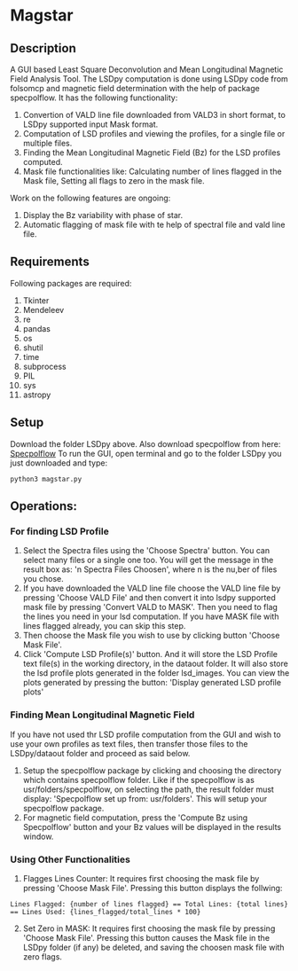 # Magstar

## Description

A GUI based Least Square Deconvolution and Mean Longitudinal Magnetic Field Analysis Tool. The LSDpy computation is done using LSDpy code from folsomcp and magnetic field determination with the help of package specpolflow.
It has the following functionality:

1. Convertion of VALD line file downloaded from VALD3 in short format, to LSDpy supported input Mask format.
2. Computation of LSD profiles and viewing the profiles, for a single file or multiple files.
3. Finding the Mean Longitudinal Magnetic Field (Bz) for the LSD profiles computed.
4. Mask file functionalities like: Calculating number of lines flagged in the Mask file, Setting all flags to zero in the mask file.

Work on the following features are ongoing:

1. Display the Bz variability with phase of star.
2. Automatic flagging of mask file with te help of spectral file and vald line file.

## Requirements

Following packages are required:

1. Tkinter
2. Mendeleev
3. re
4. pandas
5. os
6. shutil
7. time
8. subprocess
9. PIL
10. sys
11. astropy

## Setup

Download the folder LSDpy above. Also download specpolflow from here: [Specpolflow]([url](https://github.com/folsomcp/specpolFlow))
To run the GUI, open terminal and go to the folder LSDpy you just downloaded and type: 

`python3 magstar.py`


## Operations:

### For finding LSD Profile

1. Select the Spectra files using the 'Choose Spectra' button. You can select many files or a single one too. You will get the message in the result box as: 'n Spectra Files Choosen', where n is the nu,ber of files you chose.
2. If you have downloaded the VALD line file choose the VALD line file by pressing 'Choose VALD File' and then convert it into lsdpy supported mask file by pressing 'Convert VALD to MASK'. Then you need to flag the lines you need in your lsd computation. If you have MASK file with lines flagged already, you can skip this step.
3. Then choose the Mask file you wish to use by clicking button 'Choose Mask File'.
4. Click 'Compute LSD Profile(s)' button. And it will store the LSD Profile text file(s) in the working directory, in the dataout folder. It will also store the lsd profile plots generated in the folder lsd_images. You can view the plots generated by pressing the button: 'Display generated LSD profile plots'

### Finding Mean Longitudinal Magnetic Field

If you have not used thr LSD profile computation from the GUI and wish to use your own profiles as text files, then transfer those files to the LSDpy/dataout folder and proceed as said below.

1. Setup the specpolflow package by clicking and choosing the directory which contains specpolflow folder. Like if the specpolflow is as usr/folders/specpolflow, on selecting the path, the result folder must display: 'Specpolflow set up from: usr/folders'. This will setup your specpolflow package.
2. For magnetic field computation, press the 'Compute Bz using Specpolflow' button and your Bz values will be displayed in the results window.

### Using Other Functionalities

1. Flagges Lines Counter: It requires first choosing the mask file by pressing 'Choose Mask File'. Pressing this button displays the follwing:

`Lines Flagged: {number of lines flagged} == Total Lines: {total lines} == Lines Used: {lines_flagged/total_lines * 100}`

2. Set Zero in MASK: It requires first choosing the mask file by pressing 'Choose Mask File'. Pressing this button causes the Mask file in the LSDpy folder (if any) be deleted, and saving the choosen mask file with zero flags.  
